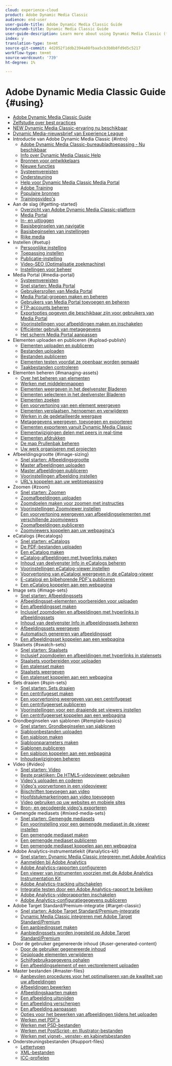 ```yaml
---
cloud: experience-cloud
product: Adobe Dynamic Media Classic
audience: end-user
user-guide-title: Adobe Dynamic Media Classic Guide
breadcrumb-title: Dynamic Media Classic Guide
user-guide-description: Learn more about using Dynamic Media Classic (formerly known as Scene7)
index: y
translation-type: tm+mt
source-git-commit: 4d2052f1ddb2394a08fbaa5cb3b8b8fd9d5c5217
workflow-type: tm+mt
source-wordcount: '739'
ht-degree: 1%

---
```



# Adobe Dynamic Media Classic Guide {#using}

+ [Adobe Dynamic Media Classic Guide](home.md)
+ [Zelfstudie over best practices](https://docs.adobe.com/content/help/en/experience-manager-learn/dynamic-media-classic-tutorial/overview.html)
+ [NEW Dynamic Media Classic-ervaring nu beschikbaar](new-ui-2020.md)
+ [Dynamic Media-nieuwsbrief van Experience League](dynamic-media-newsletter.md)
+ Introductie van Adobe Dynamic Media Classic {#intro}
   + [Adobe Dynamic Media Classic-bureaubladtoepassing - Nu beschikbaar](dynamic-media-classic-desktop-app.md)
   + [Info over Dynamic Media Classic Help](introduction.md)
   + [Bronnen voor ontwikkelaars](developer-resources.md)
   + [Nieuwe functies](whats-new.md)
   + [Systeemvereisten](system-requirements.md)
   + [Ondersteuning](support.md)
   + [Help voor Dynamic Media Classic Media Portal](help-dmc-media-portal.md)
   + [Adobe Training](training-services.md)
   + [Populaire bronnen](popular-resources.md)
   + [Trainingsvideo&#39;s](training-videos.md)
+ Aan de slag {#getting-started}
   + [Overzicht van Adobe Dynamic Media Classic-platform](dmc-platform-overview.md)
   + [Media Portal](media-portal.md)
   + [In- en uitloggen](signing-out.md)
   + [Basisbeginselen van navigatie](navigation-basics.md)
   + [Basisbeginselen van instellingen](setup-basics.md)
   + [Rijke media](rich-media.md)
+ Instellen {#setup}
   + [Persoonlijke instelling](personal-setup.md)
   + [Toepassing instellen](application-setup.md)
   + [Publicatie-instelling](publish-setup.md)
   + [Video-SEO (Optimalisatie zoekmachine)](video-seo-search-engine-optimization.md)
   + [Instellingen voor beheer](administration-setup.md)
+ Media Portal {#media-portal}
   + [Systeemvereisten](system-requirements-1.md)
   + [Snel starten: Media Portal](quick-start-media-portal-administration.md)
   + [Gebruikersrollen van Media Portal](media-portal-user-roles.md)
   + [Media Portal-groepen maken en beheren](creating-media-portal-groups.md)
   + [Gebruikers van Media Portal toevoegen en beheren](adding-media-portal-users.md)
   + [FTP-accounts beheren](ftp-accounts.md)
   + [Exportopties opgeven die beschikbaar zijn voor gebruikers van Media Portal](specifying-export-options-available-media.md)
   + [Voorinstellingen voor afbeeldingen maken en inschakelen](creating-enabling-image-presets.md)
   + [Efficiënter gebruik van metagegevens](making-efficient-metadata.md)
   + [Het scherm Media Portal aanpassen](customizing-media-portal-screen.md)
+ Elementen uploaden en publiceren {#upload-publish}
   + [Elementen uploaden en publiceren](about-asset-upload-publish.md)
   + [Bestanden uploaden](uploading-files.md)
   + [Bestanden publiceren ](publishing-files.md)
   + [Elementen testen voordat ze openbaar worden gemaakt](testing-assets-making-them-public.md)
   + [Taakbestanden controleren](checking-job-files.md)
+ Elementen beheren {#managing-assets}
   + [Over het beheren van elementen](about-managing-assets.md)
   + [Werken met middelenmappen](asset-folders.md)
   + [Elementen weergeven in het deelvenster Bladeren](viewing-assets-browse-panel.md)
   + [Elementen selecteren in het deelvenster Bladeren](selecting-assets-browse-panel.md)
   + [Elementen zoeken](searching-assets.md)
   + [Een voorvertoning van een element weergeven](previewing-asset.md)
   + [Elementen verplaatsen, hernoemen en verwijderen](moving-renaming-deleting-assets.md)
   + [Werken in de gedetailleerde weergave ](detail-view.md)
   + [Metagegevens weergeven, toevoegen en exporteren](viewing-adding-exporting-metadata.md)
   + [Elementen exporteren vanuit Dynamic Media Classic](exporting-assets-from-dmc.md)
   + [Elementwijzigingen delen met peers in real-time](sharing-asset-changes-peers-real.md)
   + [Elementen afdrukken](printing-assets.md)
   + [De map Prullenbak beheren](trash-folder.md)
   + [Uw werk organiseren met projecten](organizing-projects.md)
+ Afbeeldingsgrootte {#image-sizing}
   + [Snel starten: Afbeeldingsgrootte](quick-start-image-sizing.md)
   + [Master afbeeldingen uploaden](uploading-master-images.md)
   + [Master afbeeldingen publiceren](publishing-master-images.md)
   + [Voorinstellingen afbeelding instellen](setting-image-presets.md)
   + [URL&#39;s koppelen aan uw webtoepassing](linking-urls-web-application.md)
+ Zoomen {#zoom}
   + [Snel starten: Zoomen](quick-start-zoom.md)
   + [Zoomafbeeldingen uploaden](uploading-zoom-images.md)
   + [Zoomdoelen maken voor zoomen met instructies](creating-zoom-targets-guided-zoom.md)
   + [Voorinstellingen Zoomviewer instellen](setting-zoom-viewer-presets.md)
   + [Een voorvertoning weergeven van afbeeldingselementen met verschillende zoomviewers](previewing-image-assets-different-zoom.md)
   + [Zoomafbeeldingen publiceren](publishing-zoom-images.md)
   + [Zoomviewers koppelen aan uw webpagina&#39;s](linking-zoom-viewers-web-pages.md)
+ eCatalogs {#ecatalogs}
   + [Snel starten: eCatalogs](quick-start-ecatalog.md)
   + [De PDF-bestanden uploaden](uploading-pdf-files.md)
   + [Een eCatalog maken](creating-ecatalog.md)
   + [eCatalog-afbeeldingen met hyperlinks maken](creating-ecatalog-image-maps.md)
   + [Inhoud van deelvenster Info in eCatalogs beheren](info-panel-content.md)
   + [Voorinstellingen eCatalog-viewer instellen](setting-ecatalog-viewer-presets.md)
   + [Voorvertoning van eCatalogi weergeven in de eCatalog-viewer](previewing-ecatalogs-ecatalog-viewer.md)
   + [E-catalogi en bijbehorende PDF&#39;s publiceren](publishing-ecatalogs-associated-pdfs.md)
   + [Een eCatalog koppelen aan een webpagina](linking-ecatalog-web-page.md)
+ Image sets {#image-sets}
   + [Snel starten: Afbeeldingssets](quick-start-image-sets.md)
   + [Afbeeldingsset-elementen voorbereiden voor uploaden](preparing-image-set-assets-upload.md)
   + [Een afbeeldingsset maken](creating-image-set.md)
   + [Inclusief zoomdoelen en afbeeldingen met hyperlinks in afbeeldingssets](including-zoom-targets-image-maps.md)
   + [Inhoud van deelvenster Info in afbeeldingssets beheren](info-panel-content-1.md)
   + [Afbeeldingssets weergeven](viewing-image-sets.md)
   + [Automatisch genereren van afbeeldingsset](automated-image-set-generation.md)
   + [Een afbeeldingsset koppelen aan een webpagina](linking-image-set-web-page.md)
+ Staalsets {#swatch-sets}
   + [Snel starten: Staalsets](quick-start-swatch-sets.md)
   + [Inclusief zoomdoelen en afbeeldingen met hyperlinks in stalensets](including-zoom-targets-image-maps-1.md)
   + [Staalsets voorbereiden voor uploaden](preparing-swatch-set-assets-upload.md)
   + [Een stalenset maken](creating-swatch-set.md)
   + [Staalsets weergeven](viewing-swatch-sets.md)
   + [Een stalenset koppelen aan een webpagina](linking-swatch-set-web-page.md)
+ Sets draaien {#spin-sets}
   + [Snel starten: Sets draaien](quick-start-spin-sets.md)
   + [Een centrifugeset maken](creating-spin-set.md)
   + [Een voorvertoning weergeven van een centrifugeset](previewing-spin-set.md)
   + [Een centrifugeerset publiceren](publishing-spin-set.md)
   + [Voorinstellingen voor een draaiende set viewers instellen](setting-spin-set-viewer-presets.md)
   + [Een centrifugeerset koppelen aan een webpagina](linking-spin-set-web-page.md)
+ Grondbeginselen van sjablonen {#template-basics}
   + [Snel starten: Grondbeginselen van sjablonen](quick-start-template-basics.md)
   + [Sjabloonbestanden uploaden](uploading-template-files.md)
   + [Een sjabloon maken](creating-template.md)
   + [Sjabloonparameters maken](creating-template-parameters.md)
   + [Sjablonen publiceren](publishing-templates.md)
   + [Een sjabloon koppelen aan een webpagina](linking-template-web-page.md)
   + [Inhoudswijzigingen beheren](content-variations.md)
+ Video {#video}
   + [Snel starten: Video](quick-start-video.md)
   + [Beste praktijken: De HTML5-videoviewer gebruiken](best-practice-using-html5-video.md)
   + [Video&#39;s uploaden en coderen](uploading-encoding-videos.md)
   + [Video&#39;s voorvertonen in een videoviewer](previewing-videos-video-viewer.md)
   + [Bijschriften toevoegen aan video](adding-captions-video.md)
   + [Hoofdstukmarkeringen aan video toevoegen](adding-chapter-markers-video.md)
   + [Video gebruiken op uw websites en mobiele sites](deploying-video-websites-mobile-sites.md)
   + [Bron- en gecodeerde video&#39;s exporteren](exporting-source-encoded-videos.md)
+ Gemengde mediasets {#mixed-media-sets}
   + [Snel starten: Gemengde mediasets](quick-start-mixed-media-sets.md)
   + [Een voorinstelling voor een gemengde mediaset in de viewer instellen](setting-mixed-media-set-viewer.md)
   + [Een gemengde mediaset maken](creating-mixed-media-set.md)
   + [Een gemengde mediaset publiceren](publishing-mixed-media-set.md)
   + [Een gemengde mediaset koppelen aan een webpagina](linking-mixed-media-set-web.md)
+ Adobe Analytics-instrumentatiekit {#analytics-kit}
   + [Snel starten: Dynamic Media Classic integreren met Adobe Analytics](quick-start-integrating-dmc-analytics.md)
   + [Aanmelden bij Adobe Analytics](log-analytics.md)
   + [Adobe Analytics-rapporten configureren](configuring-analytics-reports.md)
   + [Een viewer van instrumenten voorzien met de Adobe Analytics Instrumentation Kit](instrumenting-viewer-using-analytics-instrumentation.md)
   + [Adobe Analytics-tracking uitschakelen](disabling-analytics-tracking.md)
   + [Integratie testen door een Adobe Analytics-rapport te bekijken](testing-integration-viewing-analytics-report.md)
   + [Adobe Analytics-videorapporten inschakelen](enabling-analytics-video-reports.md)
   + [Adobe Analytics-configuratiegegevens publiceren](publishing-analytics-configuration-information.md)
+ Adobe Target Standard/Premium-integratie {#target-classic}
   + [Snel starten: Adobe Target Standard/Premium-integratie](quick-start-target-integration.md)
   + [Dynamic Media Classic integreren met Adobe Target Standard/Premium](integrating-dmc-with-target.md)
   + [Een aanbiedingsset maken](creating-offer-set.md)
   + [Aanbiedingssets worden ingesteld op Adobe Target Standard/Premium](pushing-offer-sets-target.md)
+ Door de gebruiker gegenereerde inhoud {#user-generated-content}
   + [Door de gebruiker gegenereerde inhoud](about-ugc.md)
   + [Geüploade elementen verwijderen](deleting-uploaded-asset.md)
   + [Schijfgebruiksgegevens ophalen](getting-disk-usage-information.md)
   + [Een afbeeldingselement of een vectorelement uploaden](uploading-image-asset-or-vector.md)
+ Master bestanden {#master-files}
   + [Aanbevolen procedures voor het optimaliseren van de kwaliteit van uw afbeeldingen](best-practices-optimizing-quality-images.md)
   + [Afbeeldingen bewerken](editing-images.md)
   + [Afbeeldingskaarten maken](creating-image-maps.md)
   + [Een afbeelding uitsnijden](cropping-image.md)
   + [Een afbeelding verscherpen](sharpening-image.md)
   + [Een afbeelding aanpassen](adjusting-image.md)
   + [Opties voor het bewerken van afbeeldingen tijdens het uploaden](image-editing-options-upload.md)
   + [Werken met PDF&#39;s](pdfs.md)
   + [Werken met PSD-bestanden ](psd-files.md)
   + [Werken met PostScript- en Illustrator-bestanden](postscript-illustrator-files.md)
   + [Werken met vignet-, venster- en kabinetsbestanden](vignette-window-covering-cabinet-files.md)
+ Ondersteuningsbestanden {#support-files}
   + [Lettertypen](fonts.md)
   + [XML-bestanden](xml-files.md)
   + [ICC-profielen](icc-profiles.md)
